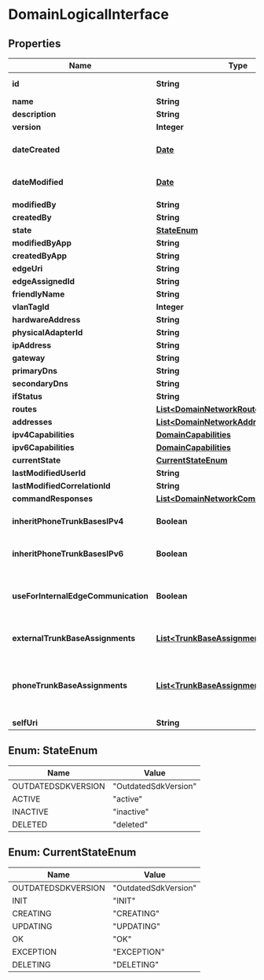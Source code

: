 
# DomainLogicalInterface

## Properties
Name | Type | Description | Notes
------------ | ------------- | ------------- | -------------
**id** | **String** | The globally unique identifier for the object. |  [optional]
**name** | **String** | The name of the entity. | 
**description** | **String** |  |  [optional]
**version** | **Integer** |  |  [optional]
**dateCreated** | [**Date**](Date.md) | Date time is represented as an ISO-8601 string. For example: yyyy-MM-ddTHH:mm:ss.SSSZ |  [optional]
**dateModified** | [**Date**](Date.md) | Date time is represented as an ISO-8601 string. For example: yyyy-MM-ddTHH:mm:ss.SSSZ |  [optional]
**modifiedBy** | **String** |  |  [optional]
**createdBy** | **String** |  |  [optional]
**state** | [**StateEnum**](#StateEnum) |  |  [optional]
**modifiedByApp** | **String** |  |  [optional]
**createdByApp** | **String** |  |  [optional]
**edgeUri** | **String** |  |  [optional]
**edgeAssignedId** | **String** |  |  [optional]
**friendlyName** | **String** | Friendly Name | 
**vlanTagId** | **Integer** |  |  [optional]
**hardwareAddress** | **String** | Hardware Address | 
**physicalAdapterId** | **String** | Physical Adapter Id | 
**ipAddress** | **String** |  |  [optional]
**gateway** | **String** |  |  [optional]
**primaryDns** | **String** |  |  [optional]
**secondaryDns** | **String** |  |  [optional]
**ifStatus** | **String** |  |  [optional]
**routes** | [**List&lt;DomainNetworkRoute&gt;**](DomainNetworkRoute.md) |  |  [optional]
**addresses** | [**List&lt;DomainNetworkAddress&gt;**](DomainNetworkAddress.md) |  |  [optional]
**ipv4Capabilities** | [**DomainCapabilities**](DomainCapabilities.md) |  |  [optional]
**ipv6Capabilities** | [**DomainCapabilities**](DomainCapabilities.md) |  |  [optional]
**currentState** | [**CurrentStateEnum**](#CurrentStateEnum) |  |  [optional]
**lastModifiedUserId** | **String** |  |  [optional]
**lastModifiedCorrelationId** | **String** |  |  [optional]
**commandResponses** | [**List&lt;DomainNetworkCommandResponse&gt;**](DomainNetworkCommandResponse.md) |  |  [optional]
**inheritPhoneTrunkBasesIPv4** | **Boolean** | The IPv4 phone trunk base assignment will be inherited from the Edge Group. |  [optional]
**inheritPhoneTrunkBasesIPv6** | **Boolean** | The IPv6 phone trunk base assignment will be inherited from the Edge Group. |  [optional]
**useForInternalEdgeCommunication** | **Boolean** | This interface will be used for all internal edge-to-edge communication using settings from the edgeTrunkBaseAssignment on the Edge Group. |  [optional]
**externalTrunkBaseAssignments** | [**List&lt;TrunkBaseAssignment&gt;**](TrunkBaseAssignment.md) | External trunk base settings to use for external communication from this interface. |  [optional]
**phoneTrunkBaseAssignments** | [**List&lt;TrunkBaseAssignment&gt;**](TrunkBaseAssignment.md) | Phone trunk base settings to use for phone communication from this interface.  These settings will be ignored when \&quot;inheritPhoneTrunkBases\&quot; is true. |  [optional]
**selfUri** | **String** | The URI for this object |  [optional]


<a name="StateEnum"></a>
## Enum: StateEnum
Name | Value
---- | -----
OUTDATEDSDKVERSION | &quot;OutdatedSdkVersion&quot;
ACTIVE | &quot;active&quot;
INACTIVE | &quot;inactive&quot;
DELETED | &quot;deleted&quot;


<a name="CurrentStateEnum"></a>
## Enum: CurrentStateEnum
Name | Value
---- | -----
OUTDATEDSDKVERSION | &quot;OutdatedSdkVersion&quot;
INIT | &quot;INIT&quot;
CREATING | &quot;CREATING&quot;
UPDATING | &quot;UPDATING&quot;
OK | &quot;OK&quot;
EXCEPTION | &quot;EXCEPTION&quot;
DELETING | &quot;DELETING&quot;



